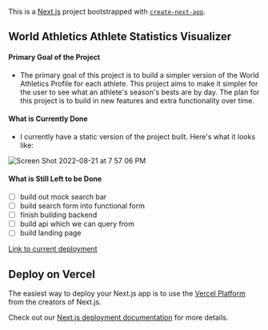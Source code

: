 This is a [Next.js](https://nextjs.org/) project bootstrapped with [`create-next-app`](https://github.com/vercel/next.js/tree/canary/packages/create-next-app).

## World Athletics Athlete Statistics Visualizer 

#### Primary Goal of the Project 

- The primary goal of this project is to build a simpler version of the World Athletics Profile for each athlete. This project aims to make it simpler for the user to see what an athlete's season's bests are by day. The plan for this project is to build in new features and extra functionality over time. 

#### What is Currently Done 

- I currently have a static version of the project built. Here's what it looks like: 


![Screen Shot 2022-08-21 at 7 57 06 PM](https://user-images.githubusercontent.com/64982557/185830488-76f81c9e-157d-4cea-b1f4-8607874d0863.png)




#### What is Still Left to be Done

- [ ] build out mock search bar 
- [ ] build search form into functional form 
- [ ] finish building backend
- [ ] build api which we can query from 
- [ ] build landing page 

[Link to current deployment](https://world-athletics-athlete-visualizer-10q1v4af2-colinfitzgerald328.vercel.app/)


## Deploy on Vercel

The easiest way to deploy your Next.js app is to use the [Vercel Platform](https://vercel.com/new?utm_medium=default-template&filter=next.js&utm_source=create-next-app&utm_campaign=create-next-app-readme) from the creators of Next.js.

Check out our [Next.js deployment documentation](https://nextjs.org/docs/deployment) for more details.

